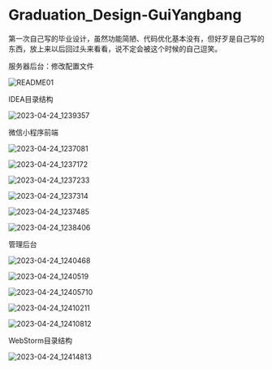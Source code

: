 # Graduation_Design-GuiYangbang
第一次自己写的毕业设计，虽然功能简陋、代码优化基本没有，但好歹是自己写的东西，放上来以后回过头来看看，说不定会被这个时候的自己逗笑。

服务器后台：修改配置文件

![README01](https://user-images.githubusercontent.com/131634589/233904580-c00ef218-ebd2-4b41-b31f-db33ae67bdcc.jpg)

IDEA目录结构

![2023-04-24_1239357](https://user-images.githubusercontent.com/131634589/233904906-1ddfbddb-a5a2-4548-9a42-6482cf62ea85.jpg)

微信小程序前端

![2023-04-24_1237081](https://user-images.githubusercontent.com/131634589/233904207-4665a571-2164-45f2-b90d-7dfedbf3cc33.jpg)

![2023-04-24_1237172](https://user-images.githubusercontent.com/131634589/233904217-a7a56a3b-3147-4903-9064-c32c466df5fb.jpg)

![2023-04-24_1237233](https://user-images.githubusercontent.com/131634589/233904227-340f18a3-4c22-41d1-98f7-af71a5402a96.jpg)

![2023-04-24_1237314](https://user-images.githubusercontent.com/131634589/233904234-82610778-f7ab-4f57-9f49-7f7cf384102e.jpg)

![2023-04-24_1237485](https://user-images.githubusercontent.com/131634589/233904242-0d49e653-ce6e-4b46-84ca-3e0bf7d50763.jpg)

![2023-04-24_1238406](https://user-images.githubusercontent.com/131634589/233904244-b51521e9-a987-4c5c-ae4f-a015efa3b6f2.jpg)


管理后台

![2023-04-24_1240468](https://user-images.githubusercontent.com/131634589/233905488-3aa4d1e6-2212-428d-bcdc-5304c82880aa.jpg)

![2023-04-24_1240519](https://user-images.githubusercontent.com/131634589/233904665-b8167650-7d33-4462-9d22-bb716f816b55.jpg)

![2023-04-24_12405710](https://user-images.githubusercontent.com/131634589/233904669-ec4de747-4b78-4e0f-97cd-59d15cdc1387.jpg)

![2023-04-24_12410211](https://user-images.githubusercontent.com/131634589/233904670-1e0a8624-2a91-4a55-b712-5a4b10a157a2.jpg)

![2023-04-24_12410812](https://user-images.githubusercontent.com/131634589/233904673-74f6db8f-220b-4532-95aa-3ef1ff77c903.jpg)

WebStorm目录结构

![2023-04-24_12414813](https://user-images.githubusercontent.com/131634589/233904879-8db32838-0a65-4cba-a315-35d9d4b0ae76.jpg)



